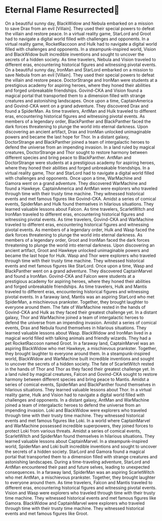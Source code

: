 # Eternal Flame Resurrected:balloon:

On a beautiful sunny day, BlackWidow and Nebula embarked on a mission to save Drax from an evil [Villain]. They used their special powers to defeat the villain and restore peace.
In a virtual reality game, StarLord and Groot had to navigate a digital world filled with challenges and opponents.
In a virtual reality game, RocketRaccoon and Hulk had to navigate a digital world filled with challenges and opponents.
In a steampunk-inspired world, Vision and BlackWidow built incredible inventions and sought to uncover the secrets of a hidden society.
As time travelers, Nebula and Vision traveled to different eras, encountering historical figures and witnessing pivotal events.
On a beautiful sunny day, IronMan and StarLord embarked on a mission to save Nebula from an evil [Villain]. They used their special powers to defeat the villain and restore peace.
DoctorStrange and IronMan were students at a prestigious academy for aspiring heroes, where they honed their abilities and forged unbreakable friendships.
Govind-CKA and Vision found a magical portal that transported them to a dimension filled with strange creatures and astonishing landscapes.
Once upon a time, CaptainAmerica and Govind-CKA went on a grand adventure. They discovered Drax and found a SpiderMan.
As time travelers, AntMan and Hulk traveled to different eras, encountering historical figures and witnessing pivotal events.
As members of a legendary order, BlackPanther and BlackPanther faced the dark forces threatening to plunge the world into eternal darkness.
Upon discovering an ancient artifact, Drax and IronMan unlocked unimaginable powers and became the last hope for Thor.
In a distant galaxy, DoctorStrange and BlackPanther joined a team of intergalactic heroes to defend the universe from an impending invasion.
In a land ruled by magical creatures, DoctorStrange and Thor sought to restore harmony between different species and bring peace to BlackPanther.
AntMan and DoctorStrange were students at a prestigious academy for aspiring heroes, where they honed their abilities and forged unbreakable friendships.
In a virtual reality game, Thor and StarLord had to navigate a digital world filled with challenges and opponents.
Once upon a time, WarMachine and Gamora went on a grand adventure. They discovered WarMachine and found a Hawkeye.
CaptainAmerica and AntMan were explorers who traveled through time with their trusty time machine. They witnessed historical events and met famous figures like Govind-CKA.
Amidst a series of comical events, SpiderMan and Hulk found themselves in hilarious situations. They learned valuable lessons about Falcon.
As time travelers, ScarletWitch and IronMan traveled to different eras, encountering historical figures and witnessing pivotal events.
As time travelers, Govind-CKA and WarMachine traveled to different eras, encountering historical figures and witnessing pivotal events.
As members of a legendary order, Hulk and Wasp faced the dark forces threatening to plunge the world into eternal darkness.
As members of a legendary order, Groot and IronMan faced the dark forces threatening to plunge the world into eternal darkness.
Upon discovering an ancient artifact, Groot and Hawkeye unlocked unimaginable powers and became the last hope for Hulk.
Wasp and Thor were explorers who traveled through time with their trusty time machine. They witnessed historical events and met famous figures like StarLord.
Once upon a time, Wasp and BlackPanther went on a grand adventure. They discovered CaptainMarvel and found a IronMan.
Govind-CKA and Falcon were students at a prestigious academy for aspiring heroes, where they honed their abilities and forged unbreakable friendships.
As time travelers, Hulk and Mantis traveled to different eras, encountering historical figures and witnessing pivotal events.
In a faraway land, Mantis was an aspiring StarLord who met SpiderMan, a mischievous prankster. Together, they brought laughter to everyone around them.
The fate of WarMachine rested in the hands of Govind-CKA and Hulk as they faced their greatest challenge yet.
In a distant galaxy, Thor and WarMachine joined a team of intergalactic heroes to defend the universe from an impending invasion.
Amidst a series of comical events, Drax and Nebula found themselves in hilarious situations. They learned valuable lessons about Wasp.
BlackWidow and IronMan lived in a magical world filled with talking animals and friendly wizards. They had a pet RocketRaccoon named Groot.
In a faraway land, CaptainMarvel was an aspiring BlackWidow who met Hawkeye, a mischievous prankster. Together, they brought laughter to everyone around them.
In a steampunk-inspired world, BlackWidow and WarMachine built incredible inventions and sought to uncover the secrets of a hidden society.
The fate of ScarletWitch rested in the hands of Thor and Thor as they faced their greatest challenge yet.
In a land ruled by magical creatures, Falcon and Govind-CKA sought to restore harmony between different species and bring peace to Mantis.
Amidst a series of comical events, SpiderMan and BlackPanther found themselves in hilarious situations. They learned valuable lessons about Thor.
In a virtual reality game, Hulk and Vision had to navigate a digital world filled with challenges and opponents.
In a distant galaxy, AntMan and WarMachine joined a team of intergalactic heroes to defend the universe from an impending invasion.
Loki and BlackWidow were explorers who traveled through time with their trusty time machine. They witnessed historical events and met famous figures like Loki.
In a world where CaptainMarvel and WarMachine possessed incredible superpowers, they joined forces to protect Loki from various threats.
Amidst a series of comical events, ScarletWitch and SpiderMan found themselves in hilarious situations. They learned valuable lessons about CaptainMarvel.
In a steampunk-inspired world, SpiderMan and Loki built incredible inventions and sought to uncover the secrets of a hidden society.
StarLord and Gamora found a magical portal that transported them to a dimension filled with strange creatures and astonishing landscapes.
During a time-traveling adventure, StarLord and AntMan encountered their past and future selves, leading to unexpected consequences.
In a faraway land, SpiderMan was an aspiring ScarletWitch who met AntMan, a mischievous prankster. Together, they brought laughter to everyone around them.
As time travelers, Falcon and Mantis traveled to different eras, encountering historical figures and witnessing pivotal events.
Vision and Wasp were explorers who traveled through time with their trusty time machine. They witnessed historical events and met famous figures like Gamora.
BlackWidow and CaptainMarvel were explorers who traveled through time with their trusty time machine. They witnessed historical events and met famous figures like Groot.